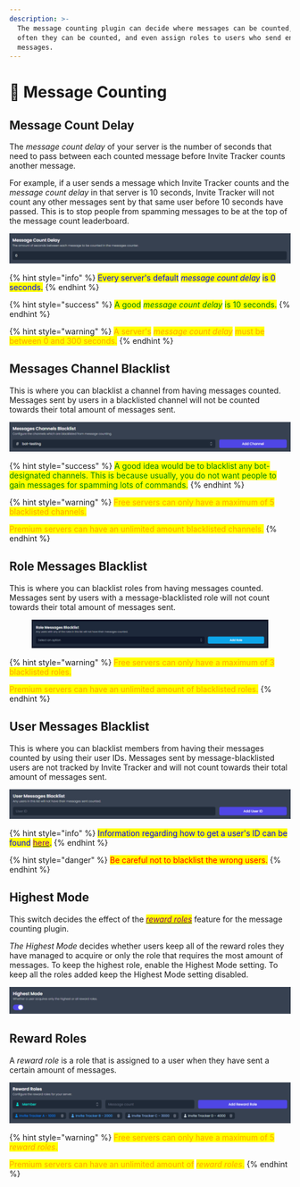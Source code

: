 ```yaml
---
description: >-
  The message counting plugin can decide where messages can be counted, how
  often they can be counted, and even assign roles to users who send enough
  messages.
---
```


# 💬 Message Counting

## Message Count Delay

The _message count delay_ of your server is the number of seconds that need to pass between each counted message before Invite Tracker counts another message.

For example, if a user sends a message which Invite Tracker counts and the _message count delay_ in that server is 10 seconds, Invite Tracker will not count any other messages sent by that same user before 10 seconds have passed. This is to stop people from spamming messages to be at the top of the message count leaderboard.

![](<../../.gitbook/assets/Mcount Delay.png>)

{% hint style="info" %}
<mark style="color:blue;">Every server's default</mark> _<mark style="color:blue;">message count delay</mark>_ <mark style="color:blue;">is 0 seconds.</mark>
{% endhint %}

{% hint style="success" %}
<mark style="color:green;">A good</mark> _<mark style="color:green;">message count delay</mark>_ <mark style="color:green;">is 10 seconds.</mark>
{% endhint %}

{% hint style="warning" %}
<mark style="color:orange;">A server's</mark> _<mark style="color:orange;">message count delay</mark>_ <mark style="color:orange;">must be between 0 and 300 seconds.</mark>
{% endhint %}

## Messages Channel Blacklist

This is where you can blacklist a channel from having messages counted. Messages sent by users in a blacklisted channel will not be counted towards their total amount of messages sent.

![](<../../.gitbook/assets/Mchannel Blacklist.png>)

{% hint style="success" %}
<mark style="color:green;">A good idea would be to blacklist any bot-designated channels. This is because usually, you do not want people to gain messages for spamming lots of commands.</mark>
{% endhint %}

{% hint style="warning" %}
<mark style="color:orange;">Free servers can only have a maximum of 5 blacklisted channels.</mark>

<mark style="color:orange;">Premium servers can have an unlimited amount blacklisted channels.</mark>
{% endhint %}

## Role Messages Blacklist

This is where you can blacklist roles from having messages counted. Messages sent by users with a message-blacklisted role will not count towards their total amount of messages sent.

<figure><img src="../../.gitbook/assets/role-messages-blacklist (1).png" alt=""><figcaption></figcaption></figure>

{% hint style="warning" %}
<mark style="color:orange;">Free servers can only have a maximum of 3 blacklisted roles.</mark>

<mark style="color:orange;">Premium servers can have an unlimited amount of blacklisted roles.</mark>
{% endhint %}

## User Messages Blacklist

This is where you can blacklist members from having their messages counted by using their user IDs. Messages sent by message-blacklisted users are not tracked by Invite Tracker and will not count towards their total amount of messages sent.

![](<../../.gitbook/assets/Umessage Blacklist.png>)

{% hint style="info" %}
<mark style="color:blue;">Information regarding how to get a user's ID can be found</mark> [<mark style="color:purple;">here</mark>](../../information.md#copying-a-user-id)<mark style="color:blue;">.</mark>
{% endhint %}

{% hint style="danger" %}
<mark style="color:red;">Be careful not to blacklist the wrong users.</mark>
{% endhint %}

## Highest Mode

This switch decides the effect of the [_<mark style="color:purple;">reward roles</mark>_](message-counting.md#reward-rolesto-assign-a-role-as-a-reward-role-simply-select-it-from-the-list-and-then-choose-the-num) feature for the message counting plugin.

_The Highest Mode_ decides whether users keep all of the reward roles they have managed to acquire or only the role that requires the most amount of messages. To keep the highest role, enable the Highest Mode setting. To keep all the roles added keep the Highest Mode setting disabled.

<div align="center"><img src="../../.gitbook/assets/Highest Mode.png" alt=""></div>

## Reward Roles

A _reward role_ is a role that is assigned to a user when they have sent a certain amount of messages.

![](<../../.gitbook/assets/Reward Roles.png>)

{% hint style="warning" %}
<mark style="color:orange;">Free servers can only have a maximum of 5</mark> _<mark style="color:orange;">reward roles</mark>_<mark style="color:orange;">.</mark>

<mark style="color:orange;">Premium servers can have an unlimited amount of</mark> _<mark style="color:orange;">reward roles</mark>_<mark style="color:orange;">.</mark>
{% endhint %}
